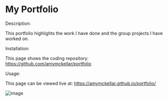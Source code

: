 # My Portfolio

Description:

This portfolio highlights the work I have done and the group projects I have worked on.

Installation:

This page shows the coding repository: https://github.com/amymckellar/portfolio

Usage:

This page can be viewed live at: https://amymckellar.github.io/portfolio/

![image](https://user-images.githubusercontent.com/115676110/213898378-b7005a8f-9a84-4ca9-adcc-4278249ab344.png)
